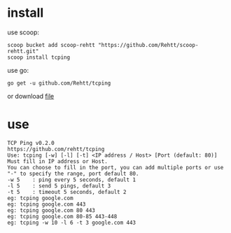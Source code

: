 # install
use scoop:
```
scoop bucket add scoop-rehtt "https://github.com/Rehtt/scoop-rehtt.git"
scoop install tcping
```

use go:
```
go get -u github.com/Rehtt/tcping
```

or download [file](https://github.com/Rehtt/tcping/releases/)


# use
```
TCP Ping v0.2.0
https://github.com/rehtt/tcping
Use: tcping [-w] [-l] [-t] <IP address / Host> [Port (default: 80)]
Must fill in IP address or Host.
You can choose to fill in the port, you can add multiple ports or use "-" to specify the range, port default 80.
-w 5    : ping every 5 seconds, default 1
-l 5    : send 5 pings, default 3
-t 5    : timeout 5 seconds, default 2
eg: tcping google.com
eg: tcping google.com 443
eg: tcping google.com 80 443
eg: tcping google.com 80-85 443-448
eg: tcping -w 10 -l 6 -t 3 google.com 443
```
